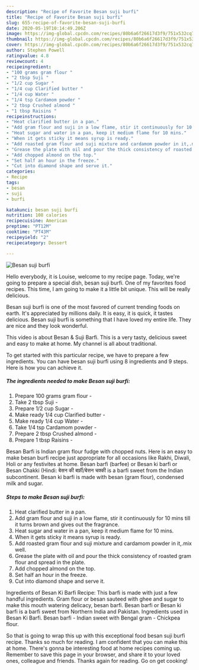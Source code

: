 ```yaml
---
description: "Recipe of Favorite Besan suji burfi"
title: "Recipe of Favorite Besan suji burfi"
slug: 655-recipe-of-favorite-besan-suji-burfi
date: 2020-05-19T10:14:49.206Z
image: https://img-global.cpcdn.com/recipes/80b6a6f26617d3f9/751x532cq70/besan-suji-burfi-recipe-main-photo.jpg
thumbnail: https://img-global.cpcdn.com/recipes/80b6a6f26617d3f9/751x532cq70/besan-suji-burfi-recipe-main-photo.jpg
cover: https://img-global.cpcdn.com/recipes/80b6a6f26617d3f9/751x532cq70/besan-suji-burfi-recipe-main-photo.jpg
author: Stephen Powell
ratingvalue: 4.8
reviewcount: 4
recipeingredient:
- "100 grams gram flour "
- "2 tbsp Suji "
- "1/2 cup Sugar "
- "1/4 cup Clarified butter "
- "1/4 cup Water "
- "1/4 tsp Cardamom powder "
- "2 tbsp Crushed almond "
- "1 tbsp Raisins "
recipeinstructions:
- "Heat clarified butter in a pan."
- "Add gram flour and suji in a low flame, stir it continuously for 10 mins till it turns brown and gives out the fragrance."
- "Heat sugar and water in a pan, keep it medium flame for 10 mins."
- "When it gets sticky it means syrup is ready."
- "Add roasted gram flour and suji mixture and cardamom powder in it,.mix well."
- "Grease the plate with oil and pour the thick consistency of roasted gram flour and spread in the plate."
- "Add chopped almond on the top."
- "Set half an hour in the freeze."
- "Cut into diamond shape and serve it."
categories:
- Recipe
tags:
- besan
- suji
- burfi

katakunci: besan suji burfi 
nutrition: 108 calories
recipecuisine: American
preptime: "PT12M"
cooktime: "PT43M"
recipeyield: "2"
recipecategory: Dessert

---
```



![Besan suji burfi](https://img-global.cpcdn.com/recipes/80b6a6f26617d3f9/751x532cq70/besan-suji-burfi-recipe-main-photo.jpg)

Hello everybody, it is Louise, welcome to my recipe page. Today, we're going to prepare a special dish, besan suji burfi. One of my favorites food recipes. This time, I am going to make it a little bit unique. This will be really delicious.

Besan suji burfi is one of the most favored of current trending foods on earth. It's appreciated by millions daily. It is easy, it is quick, it tastes delicious. Besan suji burfi is something that I have loved my entire life. They are nice and they look wonderful.

This video is about Besan &amp; Suji Barfi. This is a very tasty, delicious sweet and easy to make at home. My channel is all about traditional.


To get started with this particular recipe, we have to prepare a few ingredients. You can have besan suji burfi using 8 ingredients and 9 steps. Here is how you can achieve it.

<!--inarticleads1-->

##### The ingredients needed to make Besan suji burfi:

1. Prepare 100 grams gram flour -
1. Take 2 tbsp Suji -
1. Prepare 1/2 cup Sugar -
1. Make ready 1/4 cup Clarified butter -
1. Make ready 1/4 cup Water -
1. Take 1/4 tsp Cardamom powder -
1. Prepare 2 tbsp Crushed almond -
1. Prepare 1 tbsp Raisins -


Besan Barfi is Indian gram flour fudge with chopped nuts. Here is an easy to make besan burfi recipe just appropriate for all occasions like Rakhi, Diwali, Holi or any festivites at home. Besan barfi (barfee) or Besan ki barfi or Besan Chakki (Hindi: बेसन की बर्फ़ी/बेसन चक्की is a barfi sweet from the Indian subcontinent. Besan ki barfi is made with besan (gram flour), condensed milk and sugar. 

<!--inarticleads2-->

##### Steps to make Besan suji burfi:

1. Heat clarified butter in a pan.
1. Add gram flour and suji in a low flame, stir it continuously for 10 mins till it turns brown and gives out the fragrance.
1. Heat sugar and water in a pan, keep it medium flame for 10 mins.
1. When it gets sticky it means syrup is ready.
1. Add roasted gram flour and suji mixture and cardamom powder in it,.mix well.
1. Grease the plate with oil and pour the thick consistency of roasted gram flour and spread in the plate.
1. Add chopped almond on the top.
1. Set half an hour in the freeze.
1. Cut into diamond shape and serve it.


Ingredients of Besan Ki Barfi Recipe: This barfi is made with just a few handful ingredients. Gram flour or besan sauteed with ghee and sugar to make this mouth watering delicacy, besan barfi. Besan barfi or Besan ki barfi is a barfi sweet from Northern India and Pakistan. Ingredients used in Besan Ki Barfi. Besan barfi - Indian sweet with Bengal gram - Chickpea flour. 

So that is going to wrap this up with this exceptional food besan suji burfi recipe. Thanks so much for reading. I am confident that you can make this at home. There's gonna be interesting food at home recipes coming up. Remember to save this page in your browser, and share it to your loved ones, colleague and friends. Thanks again for reading. Go on get cooking!
